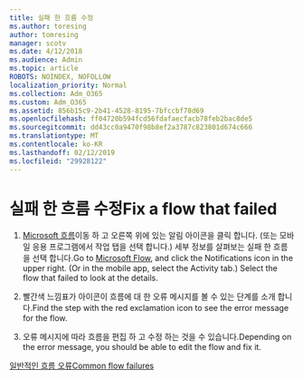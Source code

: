 ```yaml
---
title: 실패 한 흐름 수정
ms.author: toresing
author: tomresing
manager: scotv
ms.date: 4/12/2018
ms.audience: Admin
ms.topic: article
ROBOTS: NOINDEX, NOFOLLOW
localization_priority: Normal
ms.collection: Adm_O365
ms.custom: Adm_O365
ms.assetid: 856b15c9-2b41-4528-8195-7bfccbf78d69
ms.openlocfilehash: ff04720b594fcd56fdafaecfacb78feb2bac8de5
ms.sourcegitcommit: dd43cc0a9470f98b8ef2a3787c823801d674c666
ms.translationtype: MT
ms.contentlocale: ko-KR
ms.lasthandoff: 02/12/2019
ms.locfileid: "29928122"
---
```

# <a name="fix-a-flow-that-failed"></a><span data-ttu-id="5a361-102">실패 한 흐름 수정</span><span class="sxs-lookup"><span data-stu-id="5a361-102">Fix a flow that failed</span></span>

1. <span data-ttu-id="5a361-p101">[Microsoft 흐름](https://flow.microsoft.com/)이동 하 고 오른쪽 위에 있는 알림 아이콘을 클릭 합니다. (또는 모바일 응용 프로그램에서 작업 탭을 선택 합니다.) 세부 정보를 살펴보는 실패 한 흐름을 선택 합니다.</span><span class="sxs-lookup"><span data-stu-id="5a361-p101">Go to [Microsoft Flow](https://flow.microsoft.com/), and click the Notifications icon in the upper right. (Or in the mobile app, select the Activity tab.) Select the flow that failed to look at the details.</span></span>
    
2. <span data-ttu-id="5a361-105">빨간색 느낌표가 아이콘이 흐름에 대 한 오류 메시지를 볼 수 있는 단계를 소개 합니다.</span><span class="sxs-lookup"><span data-stu-id="5a361-105">Find the step with the red exclamation icon to see the error message for the flow.</span></span>
    
3. <span data-ttu-id="5a361-106">오류 메시지에 따라 흐름을 편집 하 고 수정 하는 것을 수 있습니다.</span><span class="sxs-lookup"><span data-stu-id="5a361-106">Depending on the error message, you should be able to edit the flow and fix it.</span></span> 
    
[<span data-ttu-id="5a361-107">일반적인 흐름 오류</span><span class="sxs-lookup"><span data-stu-id="5a361-107">Common flow failures</span></span>](https://go.microsoft.com/fwlink/?linkid=872110)
  

